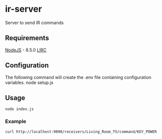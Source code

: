 # ir-server
Server to send IR commands

## Requirements
[NodeJS](https://nodejs.org) - 8.5.0
[LIRC](http://www.lirc.org)

## Configuration
The following command will create the .env file containing configuration variables.
    node setup.js

## Usage
    node index.js

### Example
    curl http://localhost:9090/receivers/Living_Room_TV/command/KEY_POWER
